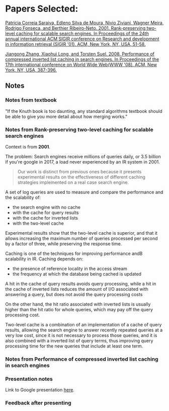 # Papers Selected:

[Patricia Correia Saraiva, Edleno Silva de Moura, Nivio Ziviani, Wagner Meira, Rodrigo Fonseca, and Berthier Ribeiro-Neto. 2001. Rank-preserving two-level caching for scalable search engines. In Proceedings of the 24th annual international ACM SIGIR conference on Research and development in information retrieval (SIGIR '01). ACM, New York, NY, USA, 51-58.](https://doi-org.proxy.lib.odu.edu/10.1145/383952.383959)

[Jiangong Zhang, Xiaohui Long, and Torsten Suel. 2008. Performance of compressed inverted list caching in search engines. In Proceedings of the 17th international conference on World Wide Web(WWW '08). ACM, New York, NY, USA, 387-396.](https://doi-org.proxy.lib.odu.edu/10.1145/1367497.1367550)

## Notes

### Notes from textbook

"If the Knuth book is too daunting, any standard algorithms
textbook should be able to give you more detail about how merging works."

### Notes from Rank-preserving two-level caching for scalable search engines

Context is from **2001**.

The problem: Search engines receive millions of queries daily, or 3.5 billion if you're google in 2017, a load never experienced by an IR system in 2001.

> Our work is distinct from previous ones because it presents
experimental results on the effectiveness of different caching
strategies implemented on a real case search engine.

A set of log queries are used to measure and
compare the performance and the scalability of:
- the search engine with no cache
- with the cache for query results
- with the cache for inverted lists
- with the two-level cache

Experimental results show that the two-level cache is superior, and that it allows increasing the maximum number
of queries processed per second by a factor of three, while preserving the response time.

Caching is one of the techniques for improving performance andB scalability in IR.
Caching depends on:
- the presence of reference locality in the access stream
- the frequency at which the database being cached is updated

A hit in the cache of query results avoids
query processing, while a hit in the cache of inverted lists reduces
the amount of I/O associated with answering a query, but does not avoid the query processing costs

On the other hand, the hit ratio associated with inverted lists is usually
higher than the hit ratio for whole queries, which may pay
off the query processing cost.

Two-level cache is a combination of an implementation of a cache of query results,
allowing the search engine
to answer recently repeated queries at a very low cost, since
it is not necessary to process those queries, and
it is also combined with a inverted list of query terms, thus improving
query processing time for the new queries that include at least one term.







### Notes from Performance of compressed inverted list caching in search engines



### Presentation notes

Link to Google presentation [here](https://docs.google.com/presentation/d/1DVG0fxRekgfrtf18ZsAU1rYtGo5Y5jEqXB-z3J17yA4/edit?usp=sharing).

### Feedback after presenting

